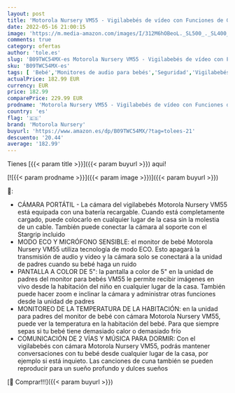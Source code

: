 ```yaml
---
layout: post
title: 'Motorola Nursery VM55 - Vigilabebés de vídeo con Funciones de Giro  inclinación y Zoom  Pantalla a Color de 5"  visión Nocturna  Audio bidireccional  Sensor de Temperatura  Unidad portátil para bebés'
date: 2022-05-16 21:00:15
image: 'https://m.media-amazon.com/images/I/312M6hOBeoL._SL500_._SL400_.jpg'
comments: true
category: ofertas
author: 'tole.es'
slug: 'B09TWC54MX-es Motorola Nursery VM55 - Vigilabebés de vídeo con Funciones...'
sku: 'B09TWC54MX-es'
tags: [ 'Bebé','Monitores de audio para bebés','Seguridad','Vigilabebés','bebés','motorola nursery','vigilabebés','🇪🇸', ]
actualPrice: 182.99 EUR
currency: EUR
price: 182.99
comparePrice: 229.99 EUR
prodname: 'Motorola Nursery VM55 - Vigilabebés de vídeo con Funciones de Giro  inclinación y Zoom  Pantalla a Color de 5"  visión Nocturna  Audio bidireccional  Sensor de Temperatura  Unidad portátil para bebés'
country: 'es'
flag: '🇪🇸'
brand: 'Motorola Nursery'
buyurl: 'https://www.amazon.es/dp/B09TWC54MX/?tag=tolees-21'
descuento: '20.44'
average: '182.99'
---
```


Tienes [{{< param title >}}]({{< param buyurl >}}) aqui!

[![{{< param prodname >}}]({{< param image >}})]({{< param buyurl >}})

🔎:

- CÁMARA PORTÁTIL - La cámara del vigilabebés Motorola Nursery VM55 está equipada con una batería recargable. Cuando está completamente cargado, puede colocarlo en cualquier lugar de la casa sin la molestia de un cable. También puede conectar la cámara al soporte con el Stargrip incluido
- MODO ECO Y MICRÓFONO SENSIBLE: el monitor de bebé Motorola Nursery VM55 utiliza tecnología de modo ECO. Esto apagará la transmisión de audio y video y la cámara solo se conectará a la unidad de padres cuando su bebé haga un ruido
- PANTALLA A COLOR DE 5": la pantalla a color de 5" en la unidad de padres del monitor para bebés VM55 le permite recibir imágenes en vivo desde la habitación del niño en cualquier lugar de la casa. También puede hacer zoom e inclinar la cámara y administrar otras funciones desde la unidad de padres
- MONITOREO DE LA TEMPERATURA DE LA HABITACIÓN: en la unidad para padres del monitor de bebé con cámara Motorola Nursery VM55, puede ver la temperatura en la habitación del bebé. Para que siempre sepas si tu bebé tiene demasiado calor o demasiado frío
- COMUNICACIÓN DE 2 VÍAS Y MÚSICA PARA DORMIR: Con el vigilabebés con cámara Motorola Nursery VM55, podrás mantener conversaciones con tu bebé desde cualquier lugar de la casa, por ejemplo si está inquieto. Las canciones de cuna también se pueden reproducir para un sueño profundo y dulces sueños

[🛒 Comprar!!!]({{< param buyurl >}})
